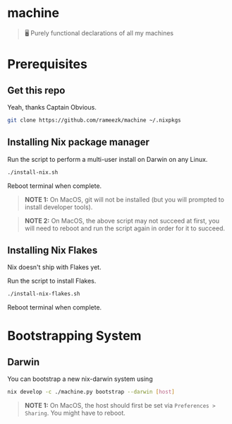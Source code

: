 # machine
> 🖥 Purely functional declarations of all my machines

# Prerequisites
## Get this repo
Yeah, thanks Captain Obvious.

```bash
git clone https://github.com/rameezk/machine ~/.nixpkgs
```

## Installing Nix package manager
Run the script to perform a multi-user install on Darwin on any Linux. 
```bash
./install-nix.sh
```
Reboot terminal when complete.

> **NOTE 1:** On MacOS, git will not be installed (but you will prompted to install developer tools).

> **NOTE 2:** On MacOS, the above script may not succeed at first, you will need to reboot and run the script again in order for it to succeed.

## Installing Nix Flakes
Nix doesn't ship with Flakes yet.

Run the script to install Flakes.
```bash
./install-nix-flakes.sh
```
Reboot terminal when complete.


# Bootstrapping System
## Darwin
You can bootstrap a new nix-darwin system using
```bash
nix develop -c ./machine.py bootstrap --darwin [host]
```

> **NOTE 1:** On MacOS, the host should first be set via `Preferences > Sharing`. You might have to reboot.


